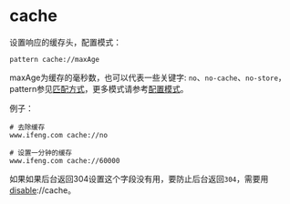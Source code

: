 # cache
设置响应的缓存头，配置模式：

	pattern cache://maxAge
	
maxAge为缓存的毫秒数，也可以代表一些关键字: `no`、`no-cache`、`no-store`，pattern参见[匹配方式](../pattern.html)，更多模式请参考[配置模式](../mode.html)。

例子：

	# 去除缓存
	www.ifeng.com cache://no
	
	# 设置一分钟的缓存
	www.ifeng.com cache://60000
	

如果如果后台返回304设置这个字段没有用，要防止后台返回`304`，需要用[disable](disable.html)://cache。


